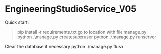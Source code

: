 # EngineeringStudioService_V05

Quick start:
> pip install -r requirements.txt
go to location with file manage.py
> python .\manage.py createsuperuser
> python .\manage.py runserver

Clear the database if necessary
python .\manage.py flush
